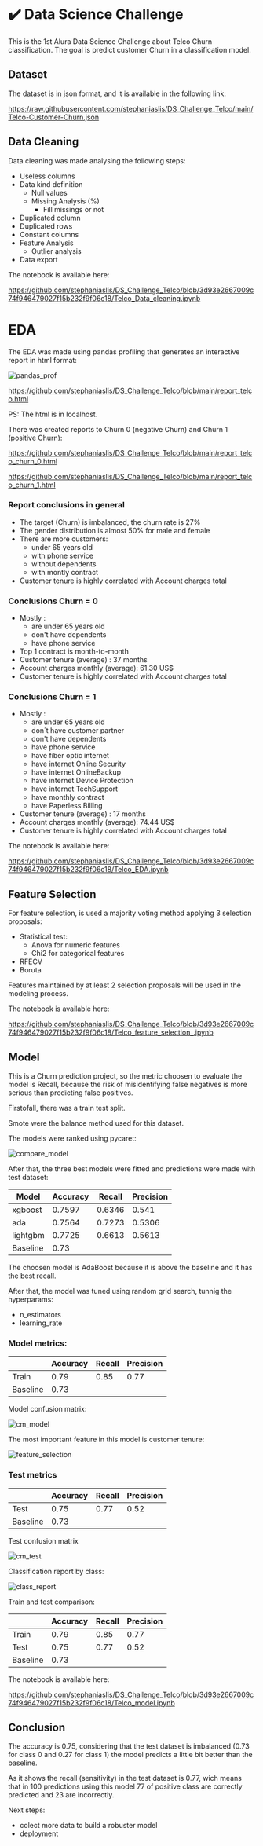 # :heavy_check_mark:	Data Science Challenge 

This is the 1st Alura Data Science Challenge about Telco Churn classification. The goal is predict customer Churn in a classification model.


## Dataset
The dataset is in json format, and it is available in the following link:

https://raw.githubusercontent.com/stephaniaslis/DS_Challenge_Telco/main/Telco-Customer-Churn.json

## Data Cleaning
Data cleaning was made analysing the following steps:

- Useless columns
- Data kind definition
    - Null values
    - Missing Analysis (%)
        - Fill missings or not
- Duplicated column
- Duplicated rows
- Constant columns
- Feature Analysis
    - Outlier analysis
- Data export

The notebook is available here:

https://github.com/stephaniaslis/DS_Challenge_Telco/blob/3d93e2667009c74f946479027f15b232f9f06c18/Telco_Data_cleaning.ipynb

# EDA
The EDA was made using pandas profiling that generates an interactive report in html format:

![pandas_prof](https://user-images.githubusercontent.com/82055743/175558728-9ba552e9-dce1-4121-944d-c4d73b3c0408.png)

https://github.com/stephaniaslis/DS_Challenge_Telco/blob/main/report_telco.html

PS: The html is in localhost.

There was created reports to Churn 0 (negative Churn) and Churn 1 (positive Churn):

https://github.com/stephaniaslis/DS_Challenge_Telco/blob/main/report_telco_churn_0.html

https://github.com/stephaniaslis/DS_Challenge_Telco/blob/main/report_telco_churn_1.html

### Report conclusions in general
- The target (Churn) is imbalanced, the churn rate is 27%
- The gender distribution is almost 50% for male and female
- There are more customers:
    - under 65 years old
    - with phone service
    - without dependents
    - with montly contract
- Customer tenure is highly correlated with Account charges total

### Conclusions Churn = 0
- Mostly :
    - are under 65 years old
    - don't have dependents
    - have phone service
- Top 1 contract is month-to-month
- Customer tenure (average) : 37 months
- Account charges monthly (average): 61.30 US$
- Customer tenure is highly correlated with Account charges total

### Conclusions Churn = 1
- Mostly :
    - are under 65 years old
    - don´t have customer partner
    - don't have dependents
    - have phone service
    - have fiber optic internet
    - have internet Online Security
    - have internet OnlineBackup
    - have internet Device Protection
    - have internet TechSupport
    - have monthly contract
    - have Paperless Billing   
- Customer tenure (average) : 17 months
- Account charges monthly (average): 74.44 US$
- Customer tenure is highly correlated with Account charges total

The notebook is available here:

https://github.com/stephaniaslis/DS_Challenge_Telco/blob/3d93e2667009c74f946479027f15b232f9f06c18/Telco_EDA.ipynb

## Feature Selection
For feature selection, is used a majority voting method applying 3 selection proposals:

- Statistical test:
    - Anova for numeric features
    - Chi2 for categorical features
- RFECV
- Boruta

Features maintained by at least 2 selection proposals will be used in the modeling process.

The notebook is available here:

https://github.com/stephaniaslis/DS_Challenge_Telco/blob/3d93e2667009c74f946479027f15b232f9f06c18/Telco_feature_selection_.ipynb

## Model
This is a Churn prediction project, so the metric choosen to evaluate the model is Recall, because the risk of misidentifying false negatives is more serious than predicting false positives.

Firstofall, there was a train test split.

Smote were the balance method used for this dataset.

The models were ranked using pycaret:

![compare_model](https://user-images.githubusercontent.com/82055743/175561615-149d3401-3e29-4a32-a19a-896695ab92e1.png)

After that, the three best models were fitted and predictions were made with test dataset:

|   Model   | Accuracy | Recall  | Precision |
| --------- | -------- | ------- | --------- |
|  xgboost  |  0.7597  | 0.6346  |   0.541   |
|    ada    |  0.7564  | 0.7273  |   0.5306  |
| lightgbm  |  0.7725  | 0.6613  |   0.5613  |
| Baseline  |   0.73   |

The choosen model is AdaBoost because it is above the baseline and it has the best recall.

After that, the model was tuned using random grid search, tunnig the hyperparams:
- n_estimators
- learning_rate

### Model metrics:

|          | Accuracy | Recall  | Precision |
| -------- | -------- | ------- | --------- |
| Train    |  0.79    |   0.85  |   0.77    |
| Baseline |  0.73    |


Model confusion matrix:

![cm_model](https://user-images.githubusercontent.com/82055743/175562817-4cc9d996-a6d2-47bb-b2e4-70096c152f6e.png)

The most important feature in this model is customer tenure:

![feature_selection](https://user-images.githubusercontent.com/82055743/175562984-6d147115-95c8-4442-88b4-63ee1c428ae6.png)

### Test metrics

|          | Accuracy | Recall  | Precision |
| -------- | -------- | ------- | --------- |
| Test     |  0.75    |   0.77  |   0.52    |
| Baseline |  0.73    |

Test confusion matrix

![cm_test](https://user-images.githubusercontent.com/82055743/175563864-3a4664ca-d9a2-4d2f-9ba1-f95ef5771a51.png)

Classification report by class:

![class_report](https://user-images.githubusercontent.com/82055743/175564134-3b13e8ed-8e9a-45a7-849c-1a10a747f0b5.png)

Train and test comparison:

|          | Accuracy | Recall  | Precision |
| -------- | -------- | ------- | --------- |
| Train    |  0.79    |   0.85  |   0.77    |
| Test     |  0.75    |   0.77  |   0.52    |
| Baseline |  0.73    |

The notebook is available here:

https://github.com/stephaniaslis/DS_Challenge_Telco/blob/3d93e2667009c74f946479027f15b232f9f06c18/Telco_model.ipynb

## Conclusion
The accuracy is 0.75, considering that the test dataset is imbalanced (0.73 for class 0 and 0.27 for class 1) the model predicts a little bit better than the baseline.

As it shows the recall (sensitivity) in the test dataset is 0.77, wich means that in 100 predictions using this model 77 of positive class are correctly predicted and 23 are incorrectly.

Next steps: 
- colect more data to build a robuster model
- deployment




